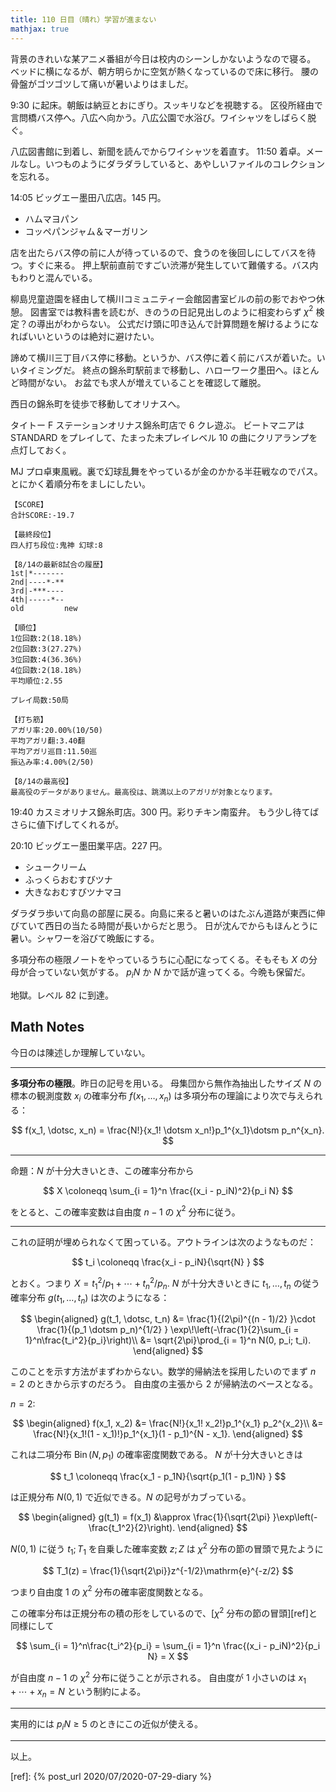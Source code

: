 ```yaml
---
title: 110 日目（晴れ）学習が進まない
mathjax: true
---
```


背景のきれいな某アニメ番組が今日は校内のシーンしかないようなので寝る。
ベッドに横になるが、朝方明らかに空気が熱くなっているので床に移行。
腰の骨盤がゴツゴツして痛いが暑いよりはましだ。

9:30 に起床。朝飯は納豆とおにぎり。スッキリなどを視聴する。
区役所経由で言問橋バス停へ。八広へ向かう。八広公園で水浴び。ワイシャツをしばらく脱ぐ。

八広図書館に到着し、新聞を読んでからワイシャツを着直す。
11:50 着卓。メールなし。いつものようにダラダラしていると、あやしいファイルのコレクションを忘れる。

14:05 ビッグエー墨田八広店。145 円。

* ハムマヨパン
* コッペパンジャム＆マーガリン

店を出たらバス停の前に人が待っているので、食うのを後回しにしてバスを待つ。すぐに来る。
押上駅前直前ですごい渋滞が発生していて難儀する。バス内もわりと混んでいる。

柳島児童遊園を経由して横川コミュニティー会館図書室ビルの前の影でおやつ休憩。
図書室では教科書を読むが、きのうの日記見出しのように相変わらず $\chi^2$ 検定？の導出がわからない。
公式だけ頭に叩き込んで計算問題を解けるようになればいいというのは絶対に避けたい。

諦めて横川三丁目バス停に移動。というか、バス停に着く前にバスが着いた。いいタイミングだ。
終点の錦糸町駅前まで移動し、ハローワーク墨田へ。ほとんど時間がない。
お盆でも求人が増えていることを確認して離脱。

西日の錦糸町を徒歩で移動してオリナスへ。

タイトー F ステーションオリナス錦糸町店で 6 クレ遊ぶ。
ビートマニアは STANDARD をプレイして、たまった未プレイレベル 10 の曲にクリアランプを点灯しておく。

MJ プロ卓東風戦。裏で幻球乱舞をやっているが金のかかる半荘戦なのでパス。
とにかく着順分布をましにしたい。

```text
【SCORE】
合計SCORE:-19.7

【最終段位】
四人打ち段位:鬼神 幻球:8

【8/14の最新8試合の履歴】
1st|*-------
2nd|----*-**
3rd|-***----
4th|-----*--
old         new

【順位】
1位回数:2(18.18%)
2位回数:3(27.27%)
3位回数:4(36.36%)
4位回数:2(18.18%)
平均順位:2.55

プレイ局数:50局

【打ち筋】
アガリ率:20.00%(10/50)
平均アガリ翻:3.40翻
平均アガリ巡目:11.50巡
振込み率:4.00%(2/50)

【8/14の最高役】
最高役のデータがありません。最高役は、跳満以上のアガリが対象となります。
```

19:40 カスミオリナス錦糸町店。300 円。彩りチキン南蛮弁。
もう少し待てばさらに値下げしてくれるが。

20:10 ビッグエー墨田業平店。227 円。

* シュークリーム
* ふっくらおむすびツナ
* 大きなおむすびツナマヨ

ダラダラ歩いて向島の部屋に戻る。向島に来ると暑いのはたぶん道路が東西に伸びていて西日の当たる時間が長いからだと思う。
日が沈んでからもほんとうに暑い。シャワーを浴びて晩飯にする。

多項分布の極限ノートをやっているうちに心配になってくる。そもそも $X$ の分母が合っていない気がする。
$p_iN$ か $N$ かで話が違ってくる。今晩も保留だ。

地獄。レベル 82 に到達。

## Math Notes

今日のは陳述しか理解していない。

----

**多項分布の極限**。昨日の記号を用いる。
母集団から無作為抽出したサイズ $N$ の標本の観測度数 $x_i$ の確率分布
$f(x_1, \dotsc, x_n)$ は多項分布の理論により次で与えられる：

$$
f(x_1, \dotsc, x_n) = \frac{N!}{x_1! \dotsm x_n!}p_1^{x_1}\dotsm p_n^{x_n}.
$$

----

命題：$N$ が十分大きいとき、この確率分布から

$$
X \coloneqq \sum_{i = 1}^n \frac{(x_i - p_iN)^2}{p_i N}
$$

をとると、この確率変数は自由度 $n - 1$ の $\chi^2$ 分布に従う。

----

これの証明が埋められなくて困っている。アウトラインは次のようなものだ：

$$
t_i \coloneqq \frac{x_i - p_iN}{\sqrt{N} }
$$

とおく。つまり $X = t_1^2/p_1 + \dotsb + t_n^2/p_n.$
$N$ が十分大きいときに $t_1, \dotsc, t_n$ の従う確率分布
$g(t_1, \dotsc, t_n)$ は次のようになる：

$$
\begin{aligned}
g(t_1, \dotsc, t_n)
&= \frac{1}{(2\pi)^{(n - 1)/2} }\cdot
\frac{1}{(p_1 \dotsm p_n)^{1/2} }
\exp\!\left(-\frac{1}{2}\sum_{i = 1}^n\frac{t_i^2}{p_i}\right)\\
&= \sqrt{2\pi}\prod_{i = 1}^n N(0, p_i; t_i).
\end{aligned}
$$

このことを示す方法がまずわからない。数学的帰納法を採用したいのでまず $n = 2$ のときから示すのだろう。
自由度の主張から $2$ が帰納法のベースとなる。

$n = 2:$

$$
\begin{aligned}
f(x_1, x_2) &= \frac{N!}{x_1! x_2!}p_1^{x_1} p_2^{x_2}\\
&= \frac{N!}{x_1!(1 - x_1)!}p_1^{x_1}(1 - p_1)^{N - x_1}.
\end{aligned}
$$

これは二項分布 $\operatorname{Bin}(N, p_1)$ の確率密度関数である。
$N$ が十分大きいときは

$$
t_1 \coloneqq \frac{x_1 - p_1N}{\sqrt{p_1(1 - p_1)N} }
$$

は正規分布 $N(0, 1)$ で近似できる。$N$ の記号がカブっている。

$$
\begin{aligned}
g(t_1) = f(x_1) &\approx \frac{1}{\sqrt{2\pi} }\exp\left(-\frac{t_1^2}{2}\right).
\end{aligned}
$$

$N(0, 1)$ に従う $t_1; T_1$ を自乗した確率変数 $z; Z$ は $\chi^2$ 分布の節の冒頭で見たように

$$
T_1(z) = \frac{1}{\sqrt{2\pi}}z^{-1/2}\mathrm{e}^{-z/2}
$$

つまり自由度 $1$ の $\chi^2$ 分布の確率密度関数となる。


この確率分布は正規分布の積の形をしているので、[$\chi^2$ 分布の節の冒頭][ref]と同様にして

$$
\sum_{i = 1}^n\frac{t_i^2}{p_i} = \sum_{i = 1}^n \frac{(x_i - p_iN)^2}{p_i N} = X
$$

が自由度 $n - 1$ の $\chi^2$ 分布に従うことが示される。
自由度が $1$ 小さいのは $x_1 + \dotsm + x_n = N$ という制約による。

----

実用的には $p_iN \ge 5$ のときにこの近似が使える。

----

以上。

[ref]: {% post_url 2020/07/2020-07-29-diary %}
